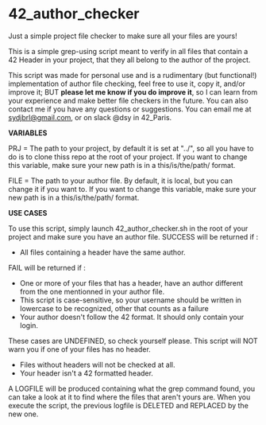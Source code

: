 # 42_author_checker
Just a simple project file checker to make sure all your files are yours!

This is a simple grep-using script meant to verify in all files that contain a 42 Header in your project, that they all belong to the author of the project.

This script was made for personal use and is a rudimentary (but functional!) implementation of author file checking, feel free to use it, copy it, and/or improve it; BUT **please let me know if you do improve it**, so I can learn from your experience and make better file checkers in the future. You can also contact me if you have any questions or suggestions.
You can email me at sydjbrl@gmail.com, or on slack @dsy in 42_Paris.

**VARIABLES**

PRJ =  The path to your project, by default it is set at "../", so all you have to do is to clone thiss repo at the root of your project.
If you want to change this variable, make sure your new path is in a this/is/the/path/ format.

FILE = The path to your author file. By default, it is local, but you can change it if you want to. 
If you want to change this variable, make sure your new path is in a this/is/the/path/ format.

**USE CASES**

To use this script, simply launch 42_author_checker.sh in the root of your project and make sure you have an author file.
SUCCESS will be returned if :
- All files containing a header have the same author.

FAIL will be returned if :
- One or more of your files that has a header, have an author different from the one mentionned in your author file.
- This script is case-sensitive, so your username should be written in lowercase to be recognized, other that counts as a failure
- Your author doesn't follow the 42 format. It should only contain your login.

These cases are UNDEFINED, so check yourself please. This script will NOT warn you if one of your files has no header.
- Files without headers will not be checked at all.
- Your header isn't a 42 formatted header.

A LOGFILE will be produced containing what the grep command found, you can take a look at it to find where the files that aren't yours are. When you execute the script, the previous logfile is DELETED and REPLACED by the new one.
